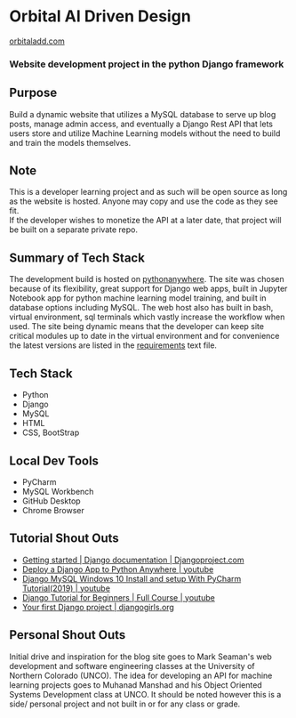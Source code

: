 # Orbital AI Driven Design

[orbitaladd.com](http://www.orbitaladd.pythonanywhere.com)

### Website development project in the python Django framework

## Purpose

Build a dynamic website that utilizes a MySQL database to serve up blog posts, 
manage admin access, and eventually a Django Rest API that lets users store 
and utilize Machine Learning models without the need to build and train the
models themselves.  

## Note
This is a developer learning project and as such will be open source as long 
as the website is hosted.  Anyone may copy and use the code as they see fit.  
If the developer wishes to monetize the API at a later date, that project 
will be built on a separate private repo.

## Summary of Tech Stack
The development build is hosted on [pythonanywhere](http://www.pythonanywhere.com).
The site was chosen because of its flexibility, great support for Django web apps, 
built in Jupyter Notebook app for python machine learning model training, and built
in database options including MySQL.  The web host also has built in bash, virtual 
environment, sql terminals which vastly increase the workflow when used.  The site
being dynamic means that the developer can keep site critical modules up to date in 
the virtual environment and for convenience the latest versions are listed in the
[requirements](requirements.txt) text file.

## Tech Stack
* Python
* Django
* MySQL
* HTML
* CSS, BootStrap
 
 ## Local Dev Tools
 * PyCharm
 * MySQL Workbench
 * GitHub Desktop
 * Chrome Browser
 
 ## Tutorial Shout Outs
 * [Getting started | Django documentation | Djangoproject.com](https://docs.djangoproject.com/en/3.1/intro/)
 * [Deploy a Django App to Python Anywhere | youtube](https://youtu.be/Y4c4ickks2A)
 * [Django MySQL Windows 10 Install and setup With PyCharm Tutorial(2019) | youtube](https://youtu.be/lEAkVoI8w4Q)
 * [Django Tutorial for Beginners | Full Course | youtube](https://www.youtube.com/watch?v=OTmQOjsl0eg)
 * [Your first Django project | djangogirls.org](https://tutorial.djangogirls.org/en/django_start_project/)
 
 ## Personal Shout Outs
 Initial drive and inspiration for the blog site goes to Mark Seaman's web development and
 software engineering classes at the University of Northern Colorado (UNCO).  The idea for developing
 an API for machine learning projects goes to Muhanad Manshad and his Object Oriented Systems
 Development class at UNCO.  It should be noted however this is a side/ personal project and not
 built in or for any class or grade.